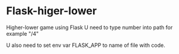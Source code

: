 # Flask-higer-lower
Higher-lower game using Flask
U need to type number into path for example "/4"

U also need to set env var FLASK_APP to name of file with code.
